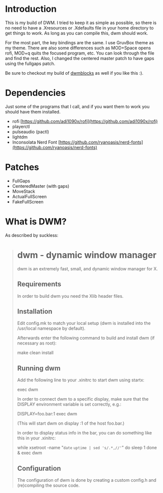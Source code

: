 # Introduction
This is my build of DWM. I tried to keep it as simple as possible, so there is no need to have a .Xresources or .Xdefaults file in your home directory to get things to work. As long as you can compile this, dwm should work. 

For the most part, the key bindings are the same. I use GruvBox theme as my theme. There are also some differences such as MOD+Space opens rofi, MOD+q quits the focused program, etc. You can look through the file and find the rest. Also, I changed the centered master patch to have gaps using the fullgaps patch.

Be sure to checkout my build of [dwmblocks](https://github.com/alexb7711/dwmblocks) as well if you like this :).

# Dependencies
Just some of the programs that I call, and if you want them to work you should have them installed.

* rofi [https://github.com/adi1090x/rofi](https://github.com/adi1090x/rofi)
* playerctl
* pulseaudio (pactl)
* lightdm
* Inconsolata Nerd Font [https://github.com/ryanoasis/nerd-fonts](https://github.com/ryanoasis/nerd-fonts)

# Patches
* FullGaps
* CenteredMaster (with gaps)
* MoveStack
* ActualFullScreen
* FakeFullScreen

# What is DWM?
As described by suckless:

>dwm - dynamic window manager
>============================
>dwm is an extremely fast, small, and dynamic window manager for X.
>
>
>Requirements
>------------
>In order to build dwm you need the Xlib header files.
>
>
>Installation
>------------
>Edit config.mk to match your local setup (dwm is installed into
>the /usr/local namespace by default).
>
>Afterwards enter the following command to build and install dwm (if
>necessary as root):
>
>    make clean install
>
>
>Running dwm
>-----------
>Add the following line to your .xinitrc to start dwm using startx:
>
>    exec dwm
>
>In order to connect dwm to a specific display, make sure that
>the DISPLAY environment variable is set correctly, e.g.:
>
>    DISPLAY=foo.bar:1 exec dwm
>
>(This will start dwm on display :1 of the host foo.bar.)
>
>In order to display status info in the bar, you can do something
>like this in your .xinitrc:
>
>    while xsetroot -name "`date` `uptime | sed 's/.*,//'`"
>    do
>    	sleep 1
>    done &
>    exec dwm
>
>
>Configuration
>-------------
>The configuration of dwm is done by creating a custom config.h
>and (re)compiling the source code.
